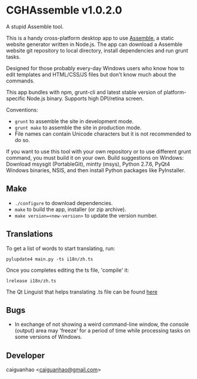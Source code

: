 CGHAssemble v1.0.2.0
====================

A stupid Assemble tool.

This is a handy cross-platform desktop app to use [Assemble](
http://assemble.io/), a static website generator written in Node.js.
The app can download a Assemble website git repository to local
directory, install dependencies and run grunt tasks.

Designed for those probably every-day Windows users who know how
to edit templates and HTML/CSS/JS files but don't know much about the
commands.

This app bundles with npm, grunt-cli and latest stable version of
platform-specific Node.js binary. Supports high DPI/retina screen.

Conventions:

* ``grunt`` to assemble the site in development mode.
* ``grunt make`` to assemble the site in production mode.
* File names can contain Unicode characters but it is not recommended
to do so.

If you want to use this tool with your own repository or to use
different grunt command, you must build it on your own.
Build suggestions on Windows: Download msysgit (PortableGit),
mintty (msys), Python 2.7.6, PyQt4 Windows binaries, NSIS, and then
install Python packages like PyInstaller.

Make
----

* ``./configure`` to download dependencies.
* ``make`` to build the app, installer (or zip archive).
* ``make version=<new-version>`` to update the version number.

Translations
------------

To get a list of words to start translating, run:

    pylupdate4 main.py -ts i18n/zh.ts

Once you completes editing the ts file, 'compile' it:

    lrelease i18n/zh.ts

The Qt Linguist that helps translating .ts file can be found
[here](https://code.google.com/p/qtlinguistdownload/)

Bugs
----

* In exchange of not showing a weird command-line window, the console
(output) area may 'freeze' for a period of time while processing tasks
on some versions of Windows.

Developer
---------

caiguanhao &lt;caiguanhao@gmail.com&gt;
